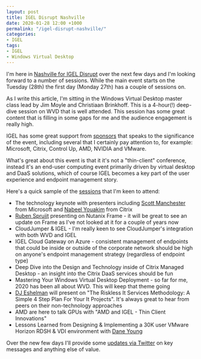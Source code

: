 ```yaml
---
layout: post
title: IGEL Disrupt Nashville
date: 2020-01-28 12:00 +1000
permalink: "/igel-disrupt-nashville/"
categories:
- IGEL
tags:
- IGEL
- Windows Virtual Desktop
---
```

I'm here in [Nashville for IGEL Disrupt](https://disrupteuc.com/nashville) over the next few days and I'm looking forward to a number of sessions. While the main event starts on the Tuesday (28th) the first day (Monday 27th) has a couple of sessions on.

As I write this article, I'm sitting in the Windows Virtual Desktop master class lead by Jim Moyle and Christiaan Brinkhoff. This is a 4-hour(!) deep-dive session on WVD that is well attended. This session has some great content that is filling in some gaps for me and the audience engagement is really high.

IGEL has some great support from [sponsors](https://disrupteuc.com/nashville-sponsors/) that speaks to the significance of the event, including several that I certainly pay attention to, for example: Microsoft, Citrix, Control Up, AMD, NVIDIA and VMware.

What's great about this event is that it it's not a "thin-client" conference, instead it's an end-user computing event primarily driven by virtual desktop and DaaS solutions, which of course IGEL becomes a key part of the user experience and endpoint management story.

Here's a quick sample of the [sessions](https://disrupteuc.com/nashville-agenda/) that I'm keen to attend:

* The technology keynote with presenters including [Scott Manchester](https://twitter.com/RDS4U/) from Microsoft and [Nabeel Youakim](https://twitter.com/Nabeely) from Citrix
* [Ruben Spruijt](https://twitter.com/rspruijt) presenting on Nutanix Frame - it will be great to see an update on Frame as I've not looked at it for a couple of years now
* CloudJumper & IGEL - I'm really keen to see CloudJumper's integration with both WVD and IGEL
* IGEL Cloud Gateway on Azure - consistent management of endpoints that could be inside or outside of the corporate network should be high on anyone's endpoint management strategy (regardless of endpoint type)
* Deep Dive into the Design and Technology inside of Citrix Managed Desktop - an insight into the Citrix DaaS services should be fun
* Mastering Your Windows Virtual Desktop Deployment - so far for me, 2020 has been all about WVD. This will keep that theme going
* [DJ Eshelman](https://twitter.com/djeshelman) will present on "The Riskless It Services Methodology: A Simple 4 Step Plan For Your It Projects". It's always great to hear from peers on their non-technology approaches
* AMD are here to talk GPUs with "AMD and IGEL - Thin Client Innovations"
* Lessons Learned from Designing & Implementing a 30K user VMware Horizon RDSH & VDI environment with [Dane Young](https://twitter.com/youngtech)

Over the new few days I'll provide some [updates via Twitter](https://twitter.com/stealthpuppy) on key messages and anything else of value.